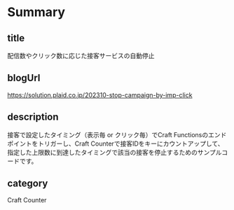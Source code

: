 # Summary

## title

配信数やクリック数に応じた接客サービスの自動停止

## blogUrl

https://solution.plaid.co.jp/202310-stop-campaign-by-imp-click

## description

接客で設定したタイミング（表示毎 or クリック毎）でCraft Functionsのエンドポイントをトリガーし、Craft Counterで接客IDをキーにカウントアップして、指定した上限数に到達したタイミングで該当の接客を停止するためのサンプルコードです。

## category

Craft Counter

